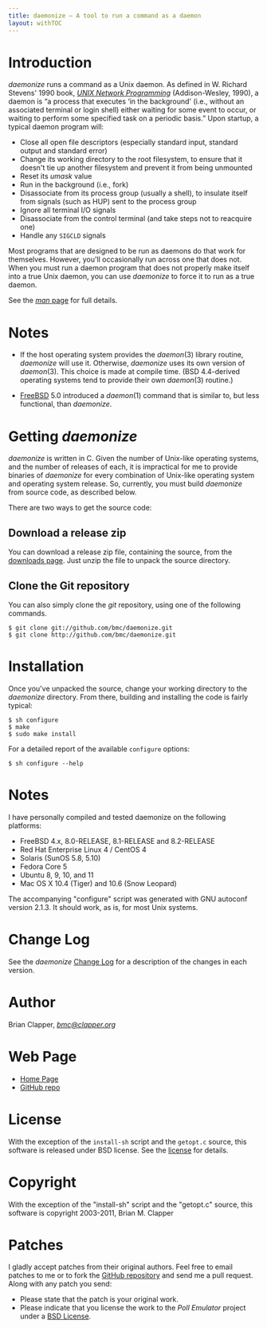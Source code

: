 ```yaml
---
title: daemonize — A tool to run a command as a daemon
layout: withTOC
---
```


# Introduction

*daemonize* runs a command as a Unix daemon. As defined in W. Richard
Stevens' 1990 book, [*UNIX Network Programming*][] (Addison-Wesley, 1990),
a daemon is “a process that executes ‘in the background' (i.e., without an
associated terminal or login shell) either waiting for some event to occur,
or waiting to perform some specified task on a periodic basis.” Upon
startup, a typical daemon program will:

* Close all open file descriptors (especially standard input, standard
  output and standard error)
* Change its working directory to the root filesystem, to ensure that it
  doesn't tie up another filesystem and prevent it from being unmounted
* Reset its *umask* value
* Run in the background (i.e., fork)
* Disassociate from its process group (usually a shell), to insulate itself
  from signals (such as HUP) sent to the process group
* Ignore all terminal I/O signals
* Disassociate from the control terminal (and take steps not to reacquire one)
* Handle any `SIGCLD` signals

Most programs that are designed to be run as daemons do that work for
themselves. However, you'll occasionally run across one that does not. When
you must run a daemon program that does not properly make itself into a
true Unix daemon, you can use *daemonize* to force it to run as a true
daemon.

See the [*man* page][] for full details.

[*man* page]: daemonize.html
[*UNIX Network Programming*]: http://www.kohala.com/start/unp.html

# Notes

* If the host operating system provides the *daemon*(3) library routine,
  *daemonize* will use it. Otherwise, *daemonize* uses its own version of
  *daemon*(3). This choice is made at compile time. (BSD 4.4-derived
  operating systems tend to provide their own *daemon*(3) routine.)

* [FreeBSD][] 5.0 introduced a *daemon*(1) command that is similar to, but
  less functional, than *daemonize*.

[FreeBSD]: http://www.freebsd.org/

# Getting *daemonize*

*daemonize* is written in C. Given the number of Unix-like operating
systems, and the number of releases of each, it is impractical for me to
provide binaries of *daemonize* for every combination of Unix-like
operating system and operating system release. So, currently, you must
build *daemonize* from source code, as described below.

There are two ways to get the source code:

## Download a release zip

You can download a release zip file, containing the source, from the
[downloads page][]. Just unzip the file to unpack the source
directory.

## Clone the Git repository

You can also simply clone the *git* repository, using one of the following
commands.

    $ git clone git://github.com/bmc/daemonize.git
    $ git clone http://github.com/bmc/daemonize.git

[downloads page]: http://github.com/bmc/daemonize/downloads

# Installation

Once you've unpacked the source, change your working directory to the
*daemonize* directory. From there, building and installing the code is
fairly typical:

    $ sh configure
    $ make
    $ sudo make install

For a detailed report of the available `configure` options:

    $ sh configure --help

# Notes

I have personally compiled and tested daemonize on the following platforms:

* FreeBSD 4.x, 8.0-RELEASE, 8.1-RELEASE and 8.2-RELEASE
* Red Hat Enterprise Linux 4 / CentOS 4
* Solaris (SunOS 5.8, 5.10)
* Fedora Core 5
* Ubuntu 8, 9, 10, and 11
* Mac OS X 10.4 (Tiger) and 10.6 (Snow Leopard)

The accompanying "configure" script was generated with GNU autoconf
version 2.1.3. It should work, as is, for most Unix systems.

# Change Log

See the *daemonize* [Change Log][] for a description of the changes in
each version.

[Change Log]: CHANGELOG.html

# Author

Brian Clapper, *bmc@clapper.org*

# Web Page

* [Home Page][daemonize-home]
* [GitHub repo][github-repo]

[daemonize-home]: http://software.clapper.org/daemonize
[github-repo]: http://github.com/bmc/daemonize

# License

With the exception of the `install-sh` script and the `getopt.c` source,
this software is released under BSD license. See the [license][] for details.

[license]: license.html

# Copyright

With the exception of the "install-sh" script and the "getopt.c" source,
this software is copyright 2003-2011, Brian M. Clapper

# Patches

I gladly accept patches from their original authors. Feel free to email
patches to me or to fork the [GitHub repository][github-repo] and send me a
pull request. Along with any patch you send:

* Please state that the patch is your original work.
* Please indicate that you license the work to the *Poll Emulator*
  project under a [BSD License][license].

[GitHub repository]: http://github.com/bmc/daemonize
